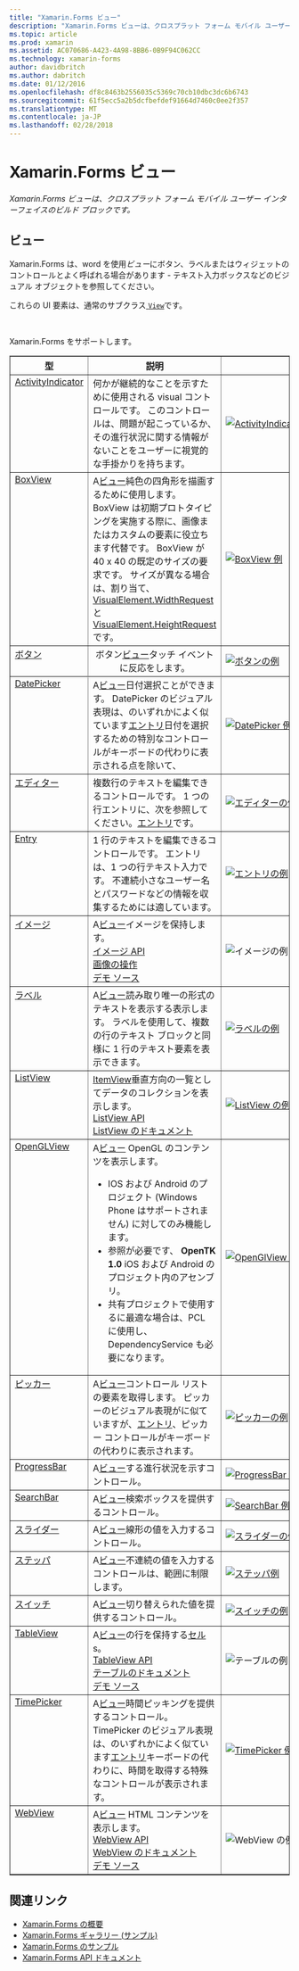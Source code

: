 ```yaml
---
title: "Xamarin.Forms ビュー"
description: "Xamarin.Forms ビューは、クロスプラット フォーム モバイル ユーザー インターフェイスのビルド ブロックです。"
ms.topic: article
ms.prod: xamarin
ms.assetid: AC070686-A423-4A98-8BB6-0B9F94C062CC
ms.technology: xamarin-forms
author: davidbritch
ms.author: dabritch
ms.date: 01/12/2016
ms.openlocfilehash: df8c8463b2556035c5369c70cb10dbc3dc6b6743
ms.sourcegitcommit: 61f5ecc5a2b5dcfbefdef91664d7460c0ee2f357
ms.translationtype: MT
ms.contentlocale: ja-JP
ms.lasthandoff: 02/28/2018
---
```

# <a name="xamarinforms-views"></a>Xamarin.Forms ビュー

_Xamarin.Forms ビューは、クロスプラット フォーム モバイル ユーザー インターフェイスのビルド ブロックです。_

<style>.tableimg { max-width: none !important;}</style>

## <a name="views"></a>ビュー

Xamarin.Forms は、word を使用*ビュー*にボタン、ラベルまたはウィジェットのコントロールとよく呼ばれる場合があります - テキスト入力ボックスなどのビジュアル オブジェクトを参照してください。

これらの UI 要素は、通常のサブクラス[ `View`](https://developer.xamarin.com/api/type/Xamarin.Forms.View/)です。

<br clear="right" />

Xamarin.Forms をサポートします。

<table align="center" border="1" cellpadding="1" cellspacing="1">
<thead>
    <th>
      <strong>型</strong>
    </th>
    <th>
      <strong>説明</strong>
    </th>
    <th style="min-width:400px">
      <strong>スクリーン ショット</strong>
    </th>

  </thead>
  <tbody>
  <tr>
    <td valign="top">
      <a href="https://developer.xamarin.com/api/type/Xamarin.Forms.ActivityIndicator/">ActivityIndicator</a>
    </td>
    <td valign="top">
何かが継続的なことを示すために使用される visual コントロールです。 このコントロールは、問題が起こっているか、その進行状況に関する情報がないことをユーザーに視覚的な手掛かりを持ちます。
    </td>
    <td>
    <a href="https://github.com/xamarin/xamarin-forms-samples/blob/master/FormsGallery/FormsGallery/FormsGallery/ActivityIndicatorDemoPage.cs"><img src="views-images/ActivityIndicator.png" title="ActivityIndicator 例" class="tableimg">
    </a></td>
  </tr>
  <tr>
    <td valign="top">
      <a href="https://developer.xamarin.com/api/type/Xamarin.Forms.BoxView/">BoxView</a>
    </td>
    <td valign="top">
A<a href="https://developer.xamarin.com/api/type/Xamarin.Forms.View/">ビュー</a>純色の四角形を描画するために使用します。 BoxView は初期プロトタイピングを実施する際に、画像またはカスタムの要素に役立ちます代替です。 BoxView が 40 x 40 の既定のサイズの要求です。 サイズが異なる場合は、割り当て、 <a href="https://developer.xamarin.com/api/property/Xamarin.Forms.VisualElement.WidthRequest/">VisualElement.WidthRequest</a>と<a href="https://developer.xamarin.com/api/property/Xamarin.Forms.VisualElement.HeightRequest/">VisualElement.HeightRequest</a>です。
    </td>
    <td>
    <a href="https://github.com/xamarin/xamarin-forms-samples/blob/master/FormsGallery/FormsGallery/FormsGallery/BoxViewDemoPage.cs"><img src="views-images/BoxView.png" title="BoxView 例" class="tableimg">
    </a></td>
  </tr>
  <tr>
    <td valign="top">
      <a href="https://developer.xamarin.com/api/type/Xamarin.Forms.Button/">ボタン</a>
    </td>
    <td align="center" valign="top">
ボタン<a href="https://developer.xamarin.com/api/type/Xamarin.Forms.View/">ビュー</a>タッチ イベントに反応をします。
    </td>
    <td>
    <a href="https://github.com/xamarin/xamarin-forms-samples/blob/master/FormsGallery/FormsGallery/FormsGallery/ButtonDemoPage.cs"><img src="views-images/Button.png" title="ボタンの例" class="tableimg">
    </a></td>
  </tr>
  <tr>
  <tr>
    <td valign="top">
      <a href="https://developer.xamarin.com/api/type/Xamarin.Forms.DatePicker/">DatePicker</a>
    </td>
    <td valign="top">
A<a href="https://developer.xamarin.com/api/type/Xamarin.Forms.View/">ビュー</a>日付選択ことができます。 DatePicker のビジュアル表現は、のいずれかによく似ています<a href="https://developer.xamarin.com/api/type/Xamarin.Forms.Entry/">エントリ</a>日付を選択するための特別なコントロールがキーボードの代わりに表示される点を除いて、 </td>
    <td>
    <a href="https://github.com/xamarin/xamarin-forms-samples/blob/master/FormsGallery/FormsGallery/FormsGallery/DatePickerDemoPage.cs"><img src="views-images/DatePicker.png" title="DatePicker 例" class="tableimg">
    </a></td>
  </tr>
  <tr>
    <td valign="top">
      <a href="https://developer.xamarin.com/api/type/Xamarin.Forms.Editor/">エディター</a>
    </td>
    <td valign="top">
複数行のテキストを編集できるコントロールです。 1 つの行エントリに、次を参照してください。<a href="https://developer.xamarin.com/api/type/Xamarin.Forms.Entry/">エントリ</a>です。
    </td>
    <td>
    <a href="https://github.com/xamarin/xamarin-forms-samples/blob/master/FormsGallery/FormsGallery/FormsGallery/EditorDemoPage.cs"><img src="views-images/Editor.png" title="エディターの使用例" class="tableimg">
    </a></td>
  </tr>
  <tr>
    <td valign="top">
      <a href="https://developer.xamarin.com/api/type/Xamarin.Forms.Entry/">Entry</a>
    </td>
    <td valign="top">
1 行のテキストを編集できるコントロールです。 エントリは、1 つの行テキスト入力です。 不連続小さなユーザー名とパスワードなどの情報を収集するためには適しています。
    </td>
    <td>
    <a href="https://github.com/xamarin/xamarin-forms-samples/blob/master/FormsGallery/FormsGallery/FormsGallery/EntryDemoPage.cs"><img src="views-images/Entry.png" title="エントリの例" class="tableimg">
    </a></td>
  </tr>
  <tr>
    <td valign="top">
      <a href="https://developer.xamarin.com/api/type/Xamarin.Forms.Image/">イメージ</a>
    </td>
    <td valign="top">
A<a href="https://developer.xamarin.com/api/type/Xamarin.Forms.View/">ビュー</a>イメージを保持します。
    <br />
    <a href="https://developer.xamarin.com/api/type/Xamarin.Forms.Image/">イメージ API</a>
    <br />
    <a href="~/xamarin-forms/user-interface/images.md">画像の操作</a>
    <br />
    <a href="https://github.com/xamarin/xamarin-forms-samples/blob/master/FormsGallery/FormsGallery/FormsGallery/ImageDemoPage.cs">デモ ソース</a>
    </td>
    <td>
    <img src="views-images/Image.png" title="イメージの例" class="tableimg">
    </td>
  </tr>
  <tr>
    <td valign="top">
      <a href="https://developer.xamarin.com/api/type/Xamarin.Forms.Label/">ラベル</a>
    </td>
    <td valign="top">
A<a href="https://developer.xamarin.com/api/type/Xamarin.Forms.View/">ビュー</a>読み取り唯一の形式のテキストを表示する表示します。 ラベルを使用して、複数の行のテキスト ブロックと同様に 1 行のテキスト要素を表示できます。
    </td>
    <td>
    <a href="https://github.com/xamarin/xamarin-forms-samples/blob/master/FormsGallery/FormsGallery/FormsGallery/LabelDemoPage.cs"><img src="views-images/Label.png" title="ラベルの例" class="tableimg">
    </a></td>
  </tr>
  <tr>
    <td valign="top">
      <a href="https://developer.xamarin.com/api/type/Xamarin.Forms.ListView/">ListView</a>
    </td>
    <td valign="top">
<a href="https://developer.xamarin.com/api/type/Xamarin.Forms.ItemsView%3CTVisual%3E/">ItemView</a>垂直方向の一覧としてデータのコレクションを表示します。
    <br />
    <a href="https://developer.xamarin.com/api/type/Xamarin.Forms.ListView/">ListView API</a>
    <br />
    <a href="~/xamarin-forms/user-interface/listview/index.md">ListView のドキュメント</a>
    </td>
    <td>
    <a href="https://github.com/xamarin/xamarin-forms-samples/blob/master/FormsGallery/FormsGallery/FormsGallery/ListViewDemoPage.cs"><img src="views-images/ListView.png" title="ListView の例" class="tableimg">
    </a></td>
  </tr>
  <tr>
    <td valign="top">
      <a href="https://developer.xamarin.com/api/type/Xamarin.Forms.OpenGLView/">OpenGLView</a>
    </td>
    <td valign="top">
A<a href="https://developer.xamarin.com/api/type/Xamarin.Forms.View/">ビュー</a> OpenGL のコンテンツを表示します。
    <ul>
      <li>IOS および Android のプロジェクト (Windows Phone はサポートされません) に対してのみ機能します。
      <li>参照が必要です、 <b>OpenTK 1.0</b> iOS および Android のプロジェクト内のアセンブリ。</li>
      <li>共有プロジェクトで使用するに最適な場合は、PCL に使用し、DependencyService も必要になります。</li>
    </ul>
    </td>
    <td>
    <a href="https://developer.xamarin.com/api/type/Xamarin.Forms.OpenGLView/"><img src="views-images/OpenGL.png" title="OpenGlView 例" class="tableimg">
    </a></td>
  </tr>
  <tr>
    <td valign="top">
      <a href="https://developer.xamarin.com/api/type/Xamarin.Forms.Picker/">ピッカー</a>
    </td>
    <td valign="top">
A<a href="https://developer.xamarin.com/api/type/Xamarin.Forms.View/">ビュー</a>コントロール リストの要素を取得します。 ピッカーのビジュアル表現がに似ていますが、<a href="https://developer.xamarin.com/api/type/Xamarin.Forms.Entry/">エントリ</a>、ピッカー コントロールがキーボードの代わりに表示されます。
    </td>
    <td>
    <a href="https://github.com/xamarin/xamarin-forms-samples/blob/master/FormsGallery/FormsGallery/FormsGallery/PickerDemoPage.cs"><img src="views-images/Picker.png" title="ピッカーの例" class="tableimg">
    </a></td>
  </tr>
  <tr>
    <td valign="top">
      <a href="https://developer.xamarin.com/api/type/Xamarin.Forms.ProgressBar/">ProgressBar</a>
    </td>
    <td valign="top">
A<a href="https://developer.xamarin.com/api/type/Xamarin.Forms.View/">ビュー</a>する進行状況を示すコントロール。
    </td>
    <td>
    <a href="https://github.com/xamarin/xamarin-forms-samples/blob/master/FormsGallery/FormsGallery/FormsGallery/ProgressBarDemoPage.cs"><img src="views-images/ProgressBar.png" title="ProgressBar の使用例のクラス ="tableimg">
    </a></td>
  </tr>
  <tr>
    <td valign="top">
      <a href="https://developer.xamarin.com/api/type/Xamarin.Forms.SearchBar/">SearchBar</a>
    </td>
    <td valign="top">
A<a href="https://developer.xamarin.com/api/type/Xamarin.Forms.View/">ビュー</a>検索ボックスを提供するコントロール。
    </td>
    <td>
    <a href="https://github.com/xamarin/xamarin-forms-samples/blob/master/FormsGallery/FormsGallery/FormsGallery/SearchBarDemoPage.cs"><img src="views-images/SearchBar.png" title="SearchBar 例" class="tableimg">
    </a></td>
  </tr>
  <tr>
    <td valign="top">
      <a href="https://developer.xamarin.com/api/type/Xamarin.Forms.Slider/">スライダー</a>
    </td>
    <td valign="top">
A<a href="https://developer.xamarin.com/api/type/Xamarin.Forms.View/">ビュー</a>線形の値を入力するコントロール。
    </td>
    <td>
    <a href="https://github.com/xamarin/xamarin-forms-samples/blob/master/FormsGallery/FormsGallery/FormsGallery/SliderDemoPage.cs"><img src="views-images/Slider.png" title="スライダーの例" class="tableimg">
    </a></td>
  </tr>
  <tr>
    <td valign="top">
      <a href="https://developer.xamarin.com/api/type/Xamarin.Forms.Stepper/">ステッパ</a>
    </td>
    <td valign="top">
A<a href="https://developer.xamarin.com/api/type/Xamarin.Forms.View/">ビュー</a>不連続の値を入力するコントロールは、範囲に制限します。
    </td>
    <td>
    <a href="https://github.com/xamarin/xamarin-forms-samples/blob/master/FormsGallery/FormsGallery/FormsGallery/StepperDemoPage.cs"><img src="views-images/Stepper.png" title="ステッパ例" class="tableimg">
    </a></td>
  </tr>
  <tr>
    <td valign="top">
      <a href="https://developer.xamarin.com/api/type/Xamarin.Forms.Switch/">スイッチ</a>
    </td>
    <td valign="top">
A<a href="https://developer.xamarin.com/api/type/Xamarin.Forms.View/">ビュー</a>切り替えられた値を提供するコントロール。
    </td>
    <td>
    <a href="https://github.com/xamarin/xamarin-forms-samples/blob/master/FormsGallery/FormsGallery/FormsGallery/SwitchDemoPage.cs"><img src="views-images/Switch.png" title="スイッチの例" class="tableimg">
    </a></td>
  </tr>
  <tr>
    <td valign="top">
      <a href="https://developer.xamarin.com/api/type/Xamarin.Forms.TableView/">TableView</a>
    </td>
    <td valign="top">
A<a href="https://developer.xamarin.com/api/type/Xamarin.Forms.View/">ビュー</a>の行を保持する<a href="https://developer.xamarin.com/api/type/Xamarin.Forms.Cell/">セル</a>s。
    <br />
    <a href="https://developer.xamarin.com/api/type/Xamarin.Forms.TableView/">TableView API</a>
    <br />
    <a href="~/xamarin-forms/user-interface/tableview.md">テーブルのドキュメント</a>
    <br />
    <a href="https://github.com/xamarin/xamarin-forms-samples/blob/master/FormsGallery/FormsGallery/FormsGallery/TableViewFormDemoPage.cs">デモ ソース</a>
    </td>
    <td>
    <img src="views-images/TableViewNewest.png" title="テーブルの例" class="tableimg">
    </td>
  </tr>
  <tr>
    <td valign="top">
      <a href="https://developer.xamarin.com/api/type/Xamarin.Forms.TimePicker/">TimePicker</a>
    </td>
    <td valign="top">
A<a href="https://developer.xamarin.com/api/type/Xamarin.Forms.View/">ビュー</a>時間ピッキングを提供するコントロール。 TimePicker のビジュアル表現は、のいずれかによく似ています<a href="https://developer.xamarin.com/api/type/Xamarin.Forms.Entry/">エントリ</a>キーボードの代わりに、時間を取得する特殊なコントロールが表示されます。
    </td>
    <td>
    <a href="https://github.com/xamarin/xamarin-forms-samples/blob/master/FormsGallery/FormsGallery/FormsGallery/TimePickerDemoPage.cs"><img src="views-images/TimePicker.png" title="TimePicker 例" class="tableimg">
    </a></td>
  </tr>
  <tr>
    <td valign="top">
      <a href="https://developer.xamarin.com/api/type/Xamarin.Forms.WebView/">WebView</a>
    </td>
    <td valign="top">
A<a href="https://developer.xamarin.com/api/type/Xamarin.Forms.View/">ビュー</a> HTML コンテンツを表示します。
    <br />
    <a href="https://developer.xamarin.com/api/type/Xamarin.Forms.WebView/">WebView API</a>
    <br />
    <a href="~/xamarin-forms/user-interface/webview.md">WebView のドキュメント</a>
    <br />
    <a href="https://github.com/xamarin/xamarin-forms-samples/blob/master/FormsGallery/FormsGallery/FormsGallery/WebViewDemoPage.cs">デモ ソース</a>
    </td>
    <td>
    <img src="views-images/WebView.png" title="WebView の例" class="tableimg">
    </td>
  </tr>
  </tbody>
</table>



## <a name="related-links"></a>関連リンク

- [Xamarin.Forms の概要](~/xamarin-forms/get-started/introduction-to-xamarin-forms.md)
- [Xamarin.Forms ギャラリー (サンプル)](https://developer.xamarin.com/samples/FormsGallery/)
- [Xamarin.Forms のサンプル](https://developer.xamarin.com/samples/tag/Xamarin.Forms/)
- [Xamarin.Forms API ドキュメント](https://developer.xamarin.com/api/root/Xamarin.Forms/)
